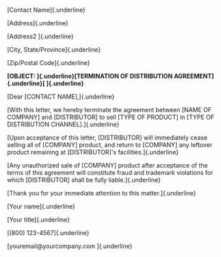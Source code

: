 [Contact Name]{.underline}

[Address]{.underline}

[Address2 ]{.underline}

[City, State/Province]{.underline}

[Zip/Postal Code]{.underline}

**[OBJECT: ]{.underline}[TERMINATION OF DISTRIBUTION
AGREEMENT]{.underline}[ ]{.underline}**

[Dear \[CONTACT NAME\],]{.underline}

[With this letter, we hereby terminate the agreement between \[NAME OF
COMPANY\] and \[DISTRIBUTOR\] to sell \[TYPE OF PRODUCT\] in \[TYPE OF
DISTRIBUTION CHANNEL\].]{.underline}

[Upon acceptance of this letter, \[DISTRIBUTOR\] will immediately cease
selling all of \[COMPANY\] product, and return to \[COMPANY\] any
leftover product remaining at \[DISTRIBUTOR\]'s facilities.]{.underline}

[Any unauthorized sale of \[COMPANY\] product after acceptance of the
terms of this agreement will constitute fraud and trademark violations
for which \[DISTRIBUTOR\] shall be fully liable.]{.underline}

[Thank you for your immediate attention to this matter.]{.underline}

[Your name]{.underline}

[Your title]{.underline}

[(800) 123-4567]{.underline}

[youremail\@yourcompany.com ]{.underline}
